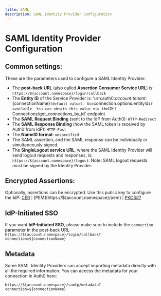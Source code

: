 ```yaml
---
title: SAML
description: SAML Identity Provider Configuration
---
```


# SAML Identity Provider Configuration

## Common settings:

These are the parameters used to configure a SAML Identity Provider:

* The __post-back URL__ (also called __Assertion Consumer Service URL__) is: `https://${account.namespace}/login/callback`
* The __Entity ID__ of the Service Provider is: 'urn:auth0:${account.tenant}:${connectionName}` (default value). Use `connection.options.entityId` if available. You can obtain this value via the `GET Connections/get_connections_by_id` endpoint
* The __SAML Request Binding__ (sent to the IdP from Auth0): `HTTP-Redirect`
* The __SAML Response Binding__ (how the SAML token is received by Auth0 from IdP): `HTTP-Post`
* The __NameID format__: `unspecified`
* The SAML assertion, and the SAML response can be individually or simultaneously signed.
* The __SingleLogout service URL__, where the SAML Identity Provider will send logout requests and responses, is: `https://${account.namespace}/logout`. Note: SAML logout requests must be signed by the Identity Provider.

## Encrypted Assertions:

Optionally, assertions can be encrypted. Use this public key to configure the IdP: [CER](https://${account.namespace}/cer) | [PEM](https://${account.namespace}/pem) | [PKCS#7](https://${account.namespace}/pb7)

## IdP-Initiated SSO

If you want **IdP-Initiated SSO**, please make sure to include the `connection` parameter in the post-back URL: `https://${account.namespace}/login/callback?connection=${connectionName}`

## Metadata

Some SAML Identity Providers can accept importing metadata directly with all the required information. You can access the metadata for your connection in Auth0 here:

```text
https://${account.namespace}/samlp/metadata?connection=${connectionName}
```
